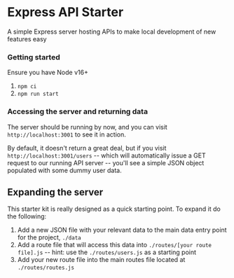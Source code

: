 # Express API Starter

A simple Express server hosting APIs to make local development of new features easy

### Getting started

Ensure you have Node v16+

1. `npm ci`
2. `npm run start`

### Accessing the server and returning data

The server should be running by now, and you can visit `http://localhost:3001` to see it in action. 

By default, it doesn't return a great deal, but if you visit `http://localhost:3001/users` -- which will automatically issue a GET request to our running API server -- you'll see a simple JSON object populated with some dummy user data.

## Expanding the server

This starter kit is really designed as a quick starting point. To expand it do the following:

1. Add a new JSON file with your relevant data to the main data entry point for the project, `./data`
2. Add a route file that will access this data into `./routes/[your route file].js` -- hint: use the `./routes/users.js` as a starting point
3. Add your new route file into the main routes file located at `./routes/routes.js`






